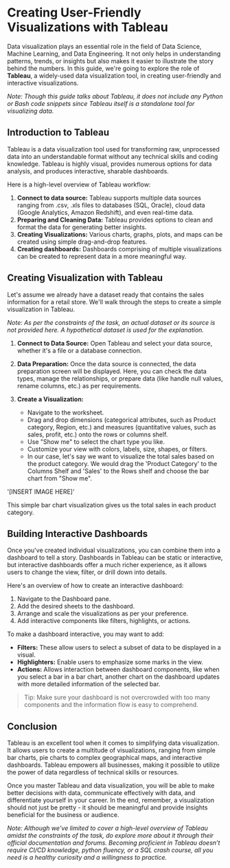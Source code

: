 # Creating User-Friendly Visualizations with Tableau

Data visualization plays an essential role in the field of Data Science, Machine Learning, and Data Engineering. It not only helps in understanding patterns, trends, or insights but also makes it easier to illustrate the story behind the numbers. In this guide, we're going to explore the role of **Tableau**, a widely-used data visualization tool, in creating user-friendly and interactive visualizations.

*Note: Though this guide talks about Tableau, it does not include any Python or Bash code snippets since Tableau itself is a standalone tool for visualizing data.*

## Introduction to Tableau

Tableau is a data visualization tool used for transforming raw, unprocessed data into an understandable format without any technical skills and coding knowledge. Tableau is highly visual, provides numerous options for data analysis, and produces interactive, sharable dashboards.

Here is a high-level overview of Tableau workflow:

1. **Connect to data source:** Tableau supports multiple data sources ranging from .csv, .xls files to databases (SQL, Oracle), cloud data (Google Analytics, Amazon Redshift), and even real-time data.
2. **Preparing and Cleaning Data:** Tableau provides options to clean and format the data for generating better insights.
3. **Creating Visualizations:** Various charts, graphs, plots, and maps can be created using simple drag-and-drop features.
4. **Creating dashboards:** Dashboards comprising of multiple visualizations can be created to represent data in a more meaningful way.


## Creating Visualization with Tableau

Let's assume we already have a dataset ready that contains the sales information for a retail store. We'll walk through the steps to create a simple visualization in Tableau.

*Note: As per the constraints of the task, an actual dataset or its source is not provided here. A hypothetical dataset is used for the explanation.*

1. **Connect to Data Source:**
   Open Tableau and select your data source, whether it's a file or a database connection.
   
2. **Data Preparation:**
   Once the data source is connected, the data preparation screen will be displayed. Here, you can check the data types, manage the relationships, or prepare data (like handle null values, rename columns, etc.) as per requirements.
   
3. **Create a Visualization:**
    - Navigate to the worksheet. 
    - Drag and drop dimensions (categorical attributes, such as Product category, Region, etc.) and measures (quantitative values, such as sales, profit, etc.) onto the rows or columns shelf.
    - Use "Show me" to select the chart type you like.
    - Customize your view with colors, labels, size, shapes, or filters.
    - In our case, let's say we want to visualize the total sales based on the product category. We would drag the 'Product Category' to the Columns Shelf and 'Sales' to the Rows shelf and choose the bar chart from "Show me".

'[INSERT IMAGE HERE]'

This simple bar chart visualization gives us the total sales in each product category. 

## Building Interactive Dashboards

Once you've created individual visualizations, you can combine them into a dashboard to tell a story. Dashboards in Tableau can be static or interactive, but interactive dashboards offer a much richer experience, as it allows users to change the view, filter, or drill down into details.

Here's an overview of how to create an interactive dashboard:

1. Navigate to the Dashboard pane.
2. Add the desired sheets to the dashboard.
3. Arrange and scale the visualizations as per your preference.
4. Add interactive components like filters, highlights, or actions.


To make a dashboard interactive, you may want to add:

- **Filters:** These allow users to select a subset of data to be displayed in a visual.
- **Highlighters:** Enable users to emphasize some marks in the view.
- **Actions:** Allows interaction between dashboard components, like when you select a bar in a bar chart, another chart on the dashboard updates with more detailed information of the selected bar.

> Tip: Make sure your dashboard is not overcrowded with too many components and the information flow is easy to comprehend. 

## Conclusion

Tableau is an excellent tool when it comes to simplifying data visualization. It allows users to create a multitude of visualizations, ranging from simple bar charts, pie charts to complex geographical maps, and interactive dashboards. Tableau empowers all businesses, making it possible to utilize the power of data regardless of technical skills or resources.

Once you master Tableau and data visualization, you will be able to make better decisions with data, communicate effectively with data, and differentiate yourself in your career. In the end, remember, a visualization should not just be pretty - it should be meaningful and provide insights beneficial for the business or audience.

*Note: Although we've limited to cover a high-level overview of Tableau amidst the constraints of the task, do explore more about it through their official documentation and forums. Becoming proficient in Tableau doesn’t require CI/CD knowledge, python fluency, or a SQL crash course, all you need is a healthy curiosity and a willingness to practice.*
